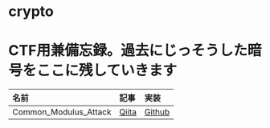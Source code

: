 # crypto

# CTF用兼備忘録。過去にじっそうした暗号をここに残していきます


|名前|記事|実装|
|:---|:---|:---|
|Common_Modulus_Attack|[Qiita](https://qiita.com/motimotipurinn/items/85d177282fa12da8cc20)|[Github](https://github.com/motimotipurinn/crypto/blob/main/Common_Modulus_Attack%2Cpy)|
